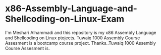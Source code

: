 # x86-Assembly-Language-and-Shellcoding-on-Linux-Exam
I'm Meshari Alhammadi and this repository is my x86 Assembly Language and Shellcoding on Linux ptojects.
Tuwaiq 1000 Assembly Course Assesment is a bootcamp course project.
Thanks..Tuwaiq 1000 Assembly Course Assesment is.
